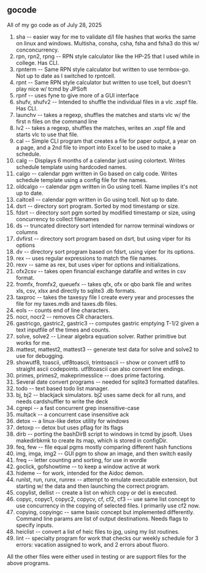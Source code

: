 ## gocode
All of my go code as of July 28, 2025

1.  sha -- easier way for me to validate d/l file hashes that works the same on linux and windows.  Multisha, consha, csha, fsha and fsha3 do this w/ conconcurrency.
2.  rpn, rpn2, rpng -- RPN style calculator like the HP-25 that I used while in college.  Has CLI.
3.  rpnterm -- Same RPN style calculator but written to use termbox-go.  Not up to date as I switched to rpntcell.
4.  rpnt -- Same RPN style calculator but written to use tcell, but doesn't play nice w/ tcmd by JPSoft
5.  rpnf -- uses fyne to give more of a GUI interface
6.  shufv, shufv2 -- Intended to shuffle the individual files in a vlc .xspf file.  Has CLI.
7.  launchv -- takes a regexp, shuffles the matches and starts vlc w/ the first n files on the command line
8.  lv2 -- takes a regexp, shuffles the matches, writes an .xspf file and starts vlc to use that file.
9.  cal -- Simple CLI program that creates a file for paper output, a year on a page, and a 2nd file to import into Excel to be used to make a schedule.
10. calg -- Displays 6 months of a calendar just using colortext.  Writes schedule template using hardcoded names.
11. calgo -- calendar pgm written in Go based on calg code.  Writes schedule template using a config file for the names.
12. oldcalgo -- calendar pgm written in Go using tcell.  Name implies it's not up to date.
12. caltcell -- calendar pgm written in Go using tcell.  Not up to date.
13. dsrt -- directory sort program.  Sorted by mod timestamp or size.
14. fdsrt -- directory sort pgm sorted by modified timestamp or size, using concurrency to collect filenames
14. ds -- truncated directory sort intended for narrow terminal windows or columns
15. dvfirst -- directory sort program based on dsrt, but using viper for its options
16. dv -- directory sort program based on fdsrt, using viper for its options.
15. rex -- uses regular expressions to match the file names.
16. rexv -- same as rex, but uses viper for options and initializations.
16. ofx2csv -- takes open financial exchange datafile and writes in csv format.
17. fromfx, fromfx2, queuefx -- takes qfx, ofx or qbo bank file and writes xls, csv, xlsx and directly to sqlite3 .db formats.
18. taxproc -- takes the taxesyy file I create every year and processes the file for my taxes.mdb and taxes.db files.
18. eols -- counts end of line characters.
19. nocr, nocr2 -- removes CR characters.
20. gastricgo, gastric2, gastric3 -- computes gastric emptying T-1/2 given a text inputfile of the times and counts.
21. solve, solve2 -- Linear algebra equation solver.  Rather primitive but works for me.
22. mattest, mattest2, mattest3 -- generate test data for solve and solve2 to use for debugging.
22. showutf8, toascii, utf8toascii, trimtoascii -- show or convert utf8 to straight ascii codepoints.  utf8toascii can also convert line endings.
23. primes, primes2, makeprimesslice -- does prime factoring.
24. Several date convert programs -- needed for sqlite3 formatted datafiles.
25. todo -- text based todo list manager.
26. bj, bj2 -- blackjack simulators.  bj2 uses same deck for all runs, and needs cardshuffler to write the deck
27. cgrepi -- a fast concurrent grep insensitive-case
28. multack -- a concurrent case insensitive ack
29. detox -- a linux-like detox utility for windows
30. detoxp -- detox but uses pflag for its flags
30. dirb -- porting the bashDirB script to windows in tcmd by jpsoft.  Uses makedirbkmk to create its map, which is stored in configDir.
31. feq, few -- file equal pgms mostly comparing different hash functions
32. img, imga, img2 -- GUI pgm to show an image, and then switch easily
33. freq -- letter counting and sorting, for use in wordle
34. goclick, gofshowtime -- to keep a window active at work
35. hideme -- for work, intended for the Aidoc demon.
36. runlst, run, runx, runrex -- attempt to emulate executable extension, but starting w/ the data and then launching the correct program.
37. copylist, dellist -- create a list on which copy or del is executed.
38. copyc, copyc1, copyc2, copycv, cf, cf2, cf3 -- use same list concept to use concurrency in the copying of selected files.  I primarily use cf2 now.
39. copying, copyingc -- same basic concept but implemented differently.  Command line params are list of output destinations.  Needs flags to specify inputs.
40. heiclist -- convert a list of heic files to jpg, using my list routines.
41. lint -- specialty program for work that checks our weekly schedule for 3 errors: vacation assigned to work, and 2 errors about fluoro.


All the other files were either used in testing or are support files for the above programs.
